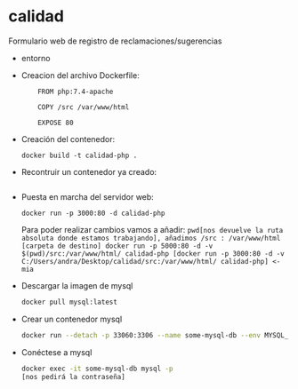 # calidad
Formulario web de registro de reclamaciones/sugerencias

- entorno

 * Creacion del archivo Dockerfile:
    ```
        FROM php:7.4-apache

        COPY /src /var/www/html

        EXPOSE 80
    ```
* Creación del contenedor:
    ```
    docker build -t calidad-php .
    ```
* Recontruir un contenedor ya creado:
    ```

    ```
* Puesta en marcha del servidor web:
    ```
    docker run -p 3000:80 -d calidad-php
    ```
    Para poder realizar cambios vamos a añadir:
        ```
        pwd[nos devuelve la ruta absoluta donde estamos trabajando], añadimos /src : /var/www/html [carpeta de destino]
        docker run -p 5000:80 -d -v $(pwd)/src:/var/www/html/ calidad-php
        [docker run -p 3000:80 -d -v C:/Users/andra/Desktop/calidad/src:/var/www/html/ calidad-php] <- mia
        ```

- Descargar la imagen de mysql

    ```bash
    docker pull mysql:latest
    ```

- Crear un contenedor mysql

    ```bash
    docker run --detach -p 33060:3306 --name some-mysql-db --env MYSQL_ROOT_PASSWORD=root  mysql:latest
    ```
- Conéctese a mysql

    ```bash
    docker exec -it some-mysql-db mysql -p
    [nos pedirá la contraseña]
    ```

